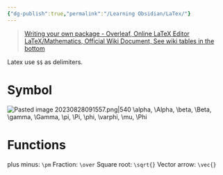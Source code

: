 ```yaml
---
{"dg-publish":true,"permalink":"/Learning Obsidian/LaTex/"}
---
```




>[Writing your own package - Overleaf, Online LaTeX Editor](https://www.overleaf.com/learn/latex/Writing_your_own_package)
>[LaTeX/Mathematics, Official Wiki Document, See wiki tables in the bottom](https://en.wikibooks.org/wiki/LaTeX/Mathematics)

Latex use `$$` as delimiters.

# Symbol
![Pasted image 20230828091557.png|540](/img/user/Attachments/Pasted%20image%2020230828091557.png)
\alpha, \Alpha, \beta, \Beta, \gamma, \Gamma, \pi, \Pi, \phi, \varphi, \mu, \Phi 

# Functions
plus minus: `\pm`
Fraction: `\over`
Square root: `\sqrt{}`
Vector arrow: `\vec{}`
